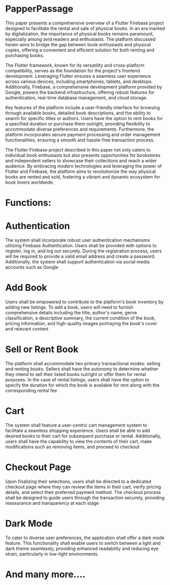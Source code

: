 # PapperPassage

This paper presents a comprehensive overview of a Flutter Firebase project designed to facilitate the rental and sale of physical books. In an era marked by digitalization, the importance of physical books remains paramount, especially among avid readers and enthusiasts. The platform discussed herein aims to bridge the gap between book enthusiasts and physical copies, offering a convenient and efficient solution for both renting and purchasing books.

The Flutter framework, known for its versatility and cross-platform compatibility, serves as the foundation for the project's frontend development. Leveraging Flutter ensures a seamless user experience across various devices, including smartphones, tablets, and desktops. Additionally, Firebase, a comprehensive development platform provided by Google, powers the backend infrastructure, offering robust features for authentication, real-time database management, and cloud storage.

Key features of the platform include a user-friendly interface for browsing through available books, detailed book descriptions, and the ability to search for specific titles or authors. Users have the option to rent books for a specified duration or purchase them outright, providing flexibility to accommodate diverse preferences and requirements. Furthermore, the platform incorporates secure payment processing and order management functionalities, ensuring a smooth and hassle-free transaction process.

The Flutter Firebase project described in this paper not only caters to individual book enthusiasts but also presents opportunities for bookstores and independent sellers to showcase their collections and reach a wider audience. By embracing modern technologies and leveraging the power of Flutter and Firebase, the platform aims to revolutionize the way physical books are rented and sold, fostering a vibrant and dynamic ecosystem for book lovers worldwide.

# Functions:

# Authentication
The system shall incorporate robust user authentication mechanisms utilizing Firebase Authentication. Users shall be provided with options to register, log in, and log out securely. During the registration process, users will be required to provide a valid email address and create a password. Additionally, the system shall support authentication via social media accounts such as Google

# Add Book
Users shall be empowered to contribute to the platform's book inventory by adding new listings. To add a book, users will need to furnish comprehensive details including the title, author's name, genre classification, a descriptive summary, the current condition of the book, pricing information, and high-quality images portraying the book's cover and relevant content

# Sell or Rent Book
The platform shall accommodate two primary transactional modes: selling and renting books. Sellers shall have the autonomy to determine whether they intend to sell their listed books outright or offer them for rental purposes. In the case of rental listings, users shall have the option to specify the duration for which the book is available for rent along with the corresponding rental fee

# Cart
The system shall feature a user-centric cart management system to facilitate a seamless shopping experience. Users shall be able to add desired books to their cart for subsequent purchase or rental. Additionally, users shall have the capability to view the contents of their cart, make modifications such as removing items, and proceed to checkout

# Checkout Page
Upon finalizing their selections, users shall be directed to a dedicated checkout page where they can review the items in their cart, verify pricing details, and select their preferred payment method. The checkout process shall be designed to guide users through the transaction securely, providing reassurance and transparency at each stage

# Dark Mode
To cater to diverse user preferences, the application shall offer a dark mode feature. This functionality shall enable users to switch between a light and dark theme seamlessly, providing enhanced readability and reducing eye strain, particularly in low-light environments.

# And many more....
